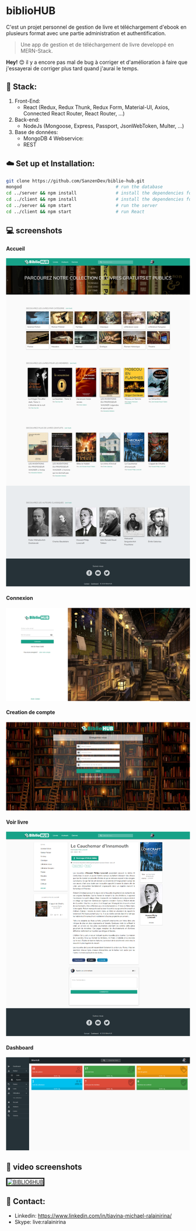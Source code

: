 # biblioHUB
C'est un projet personnel de gestion de livre et téléchargement d'ebook en plusieurs format avec une partie administration et authentification.
> Une app de gestion et de téléchargement de livre developpé en MERN-Stack.

**Hey!** :blush: il y a encore pas mal de bug à corriger et d'amélioration à faire que j'essayerai de corriger plus tard quand j'aurai le temps.

## :file_folder: Stack:
 1. Front-End:
     * React (Redux, Redux Thunk, Redux Form, Material-UI, Axios, Connected React Router, React Router, ...)
 2. Back-end:
     * NodeJs (Mongoose, Express, Passport, JsonWebToken, Multer, ...)
 3. Base de données:
     * MongoDB
 4 Webservice:
    * REST 
## :cloud: Set up et Installation:
```sh
git clone https://github.com/SanzenDev/biblio-hub.git
mongod                                    # run the database
cd ../server && npm install               # install the dependencies for the server
cd ../client && npm install               # install the dependencies for the client
cd ../server && npm start                 # run the server
cd ../client && npm start                 # run React
```

## :computer: screenshots
#### Accueil
![Accueil](https://github.com/SanzenDev/biblio/blob/master/client/public/screenshots/biblio-home.png)

#### Connexion
![Accueil](https://github.com/SanzenDev/biblio/blob/master/client/public/screenshots/biblio-login.png)

#### Creation de compte
![Accueil](https://github.com/SanzenDev/biblio/blob/master/client/public/screenshots/biblio-signup.png)

#### Voir livre
![Accueil](https://github.com/SanzenDev/biblio/blob/master/client/public/screenshots/biblio-book-show.png)

#### Dashboard
![Accueil](https://github.com/SanzenDev/biblio/blob/master/client/public/screenshots/biblio-admin-dashboard.png)


## :movie_camera: video screenshots
<a href="http://www.youtube.com/watch?feature=player_embedded&v=aP6y6IWwwOI
" target="_blank"><img src="http://img.youtube.com/vi/aP6y6IWwwOI/0.jpg" 
alt="BIBLIO6HUB" width="560" height="315" border="3" /></a>

## :boy: Contact:
- Linkedin: https://www.linkedin.com/in/tiavina-michael-ralainirina/
- Skype: live:ralainirina
